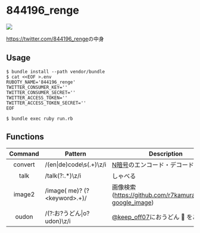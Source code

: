 # 844196_renge

![](https://farm6.staticflickr.com/5687/22255465591_9b29b746f3_o.png)

<https://twitter.com/844196_renge>の中身

## Usage

```shellsession
$ bundle install --path vendor/bundle
$ cat <<EOF >.env
RUBOTY_NAME='844196_renge'
TWITTER_CONSUMER_KEY=''
TWITTER_CONSUMER_SECRET=''
TWITTER_ACCESS_TOKEN=''
TWITTER_ACCESS_TOKEN_SECRET=''
EOF

$ bundle exec ruby run.rb
```

## Functions

|Command|Pattern|Description|
|:-----:|-------|-----------|
|convert|/(en&#x7C;de)code\s(.+)\z/i|[N暗号](https://github.com/844196/n_cipher)のエンコード・デコード|
|talk|/talk(?:.*)\z/i|しゃべる|
|image2|/image( me)? (?&lt;keyword&gt;.+)/|画像検索(<https://github.com/r7kamura/ruboty-google_image>)
|oudon|/(?:お?うどん&#x7C;o?udon)\z/i|[@keep_off07](https://twitter.com/keep_off07)におうどん :ramen: をあげる|
